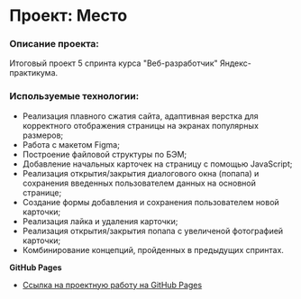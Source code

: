 # Проект: Место

### Описание проекта:
Итоговый проект 5 спринта курса "Веб-разработчик" Яндекс-практикума.

### Используемые технологии:
*  Реализация плавного сжатия сайта, адаптивная верстка для корректного отображения страницы на экранах популярных размеров;
* Работа с макетом Figma;
* Построение файловой структуры по БЭМ;
* Добавление начальных карточек на страницу с помощью JavaScript;
* Реализация открытия/закрытия диалогового окна (попапа) и сохранения введенных пользователем данных на основной странице;
* Создание формы добавления и сохранения пользователем новой карточки;
* Реализация лайка и удаления карточки;
* Реализация открытия/закрытия попапа с увеличеной фотографией карточки;
* Комбинирование концепций, пройденных в предыдущих спринтах.

**GitHub Pages**

* [Ссылка на проектную работу на GitHub Pages](https://aleksandra-dubrovskaya.github.io/mesto/)
